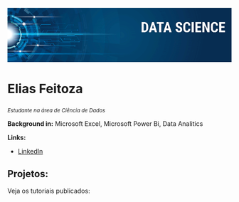 <p align="center">
  <img src="banner.png" >
</p>

# Elias Feitoza

<sub>*Estudante na área de Ciência de Dados*</sub>



**Background in:** Microsoft Excel, Microsoft Power Bi, Data Analitics

**Links:**

* [LinkedIn](https://www.linkedin.com/in/elias-feitoza-4bb11926/)



## Projetos:
Veja os tutoriais publicados:


